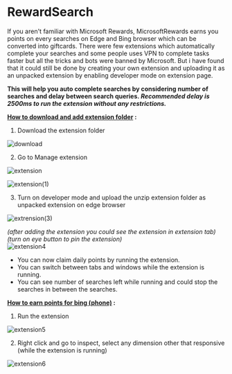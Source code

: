 # RewardSearch

If you aren't familiar with Microsoft Rewards, MicrosoftRewards earns you points on every searches on Edge and Bing browser which can be converted into giftcards. There were few extensions which automatically complete your searches and some people uses VPN to complete tasks faster but all the tricks and bots were banned by Microsoft.
But i have found that it could still be done by creating your own extension and uploading it as an unpacked extension by enabling developer mode on extension page.

<b>This will help you auto complete searches by considering number of searches and delay between search queries.<i> Recommended delay is 2500ms to run the extension without any restrictions. </i></b>

<b> <u> How to download and add extension folder</u> :  </b>

1. Download the extension folder
  
![download](https://github.com/anuragjain-git/RewardSearch/assets/98457054/0173c35e-d999-4026-804b-cbf8aea8f021)

2. Go to Manage extension

![extension](https://github.com/anuragjain-git/RewardSearch/assets/98457054/dd31602a-d29e-4fda-a6e9-788370d62a31)

![extension(1)](https://github.com/anuragjain-git/RewardSearch/assets/98457054/b094d69d-2d38-4bb3-b9d4-ead697160988)


3. Turn on developer mode and upload the unzip extension folder as unpacked extension on edge browser

![extrension(3)](https://github.com/anuragjain-git/RewardSearch/assets/98457054/ce794f4a-8951-41b1-a1fb-c57e461d8ca4)

<i>(after adding the extension you could see the extension in extension tab)</i><br>
<i>(turn on eye button to pin the extension)</i><br>
![extension4](https://github.com/anuragjain-git/RewardSearch/assets/98457054/ce1c3e03-1739-4cab-9e2f-33b248814889)

- You can now claim daily points by running the extension.<br>
- You can switch between tabs and windows while the extension is running.<br>
- You can see number of searches left while running and could stop the searches in between the searches.<br>

<b><u>How to earn points for bing (phone)</u> : </b>

1. Run the extension

![extension5](https://github.com/anuragjain-git/RewardSearch/assets/98457054/c8a62365-6200-442d-84ac-ccf9200415c4)

2. Right click and go to inspect, select any dimension other that responsive (while the extension is running)
   
![extension6](https://github.com/anuragjain-git/RewardSearch/assets/98457054/624a28ec-b9e1-4770-b25d-c62f325eff91)


